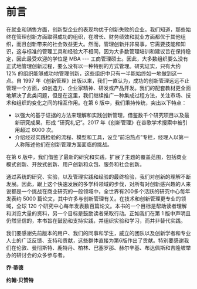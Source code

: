# 前言

在就业和销售方面，创新型企业的表现均优于创新失败的企业。我们知道，那些始终在管理创新方面取得成功的组织，在增长、财务绩效和就业方面都优于其他组织，而且创新带来的社会效益更大。然而，管理创新并非易事，它需要技能和知识，这与标准的管理工具和经验大不相同，因为大多数管理培训和建议旨在保持稳定，因此最受欢迎的学位是 MBA --- 工商管理硕士。因此，大多数组织要么没有正式地管理创新过程，要么没有以一种特别的方式管理。研究证实，只有大约 12% 的组织能够成功地管理创新，这些组织中只有一半能始终如一地做到这一点。自 1997 年《创新管理》出版以来，我们一直认为，成功的创新管理远远不止管理一个方面，如创造力、企业家精神、研发或产品开发。我们的配套教材更全面地解决了此类问题，但是在这里，我们继续推广一种集成过程方法，关注市场、技术和组织的变化之间的相互作用。在第 6 版中，我们秉持传统，突出以下特点：

- 以强大的基于证据的方法来理解和实践创新管理，借鉴数千个研究项目以及最新研究成果，形成 “研究礼记”。2017 年《创新管理》在谷歌学术搜索中被引用超过 8000 次。
- 介绍经过实践检验的流程、模型和工具，设立“前沿热点”专栏，经理人以第一人称陈述他们在创新管理方面面临的挑战。

在第 6 版中，我们借鉴了最新的研究和实践，扩展了主题的覆盖范围，包括商业模式创新、开放式创新、用户创新和众包、服务和社会创新。

通过系统的研究、实验，以及管理实践和经验的最终检验，我们对创新的理解不断发展。因此，跟上这个快速发展的多学科领域的步伐，对所有对创新感兴趣的人来说都是一个挑战在商业研究的一般领域中，全世界有200多个活跃的研究中心每年发表约 5000 篇论文，其中许多与创新管理有关。在技术和创新管理更专业的领域，全球 120 个研究中心每年发表数百篇论文。本书的一个目标是帮助读者理解和浏览大量的资料，另一个目标是鼓励读者采取行动。正如我们在第 1 版中声明且仍然坚信的，本书旨在鼓励和支持实践，并组织实验和学习，而并非替代实践。

我们要感谢先前版本的用户、我们的同事和学生，威立的团队以及创新学者和专业人士的广泛反馈、支持和贡献，这些群体直接为第6版作出了贡献。特别要感谢我们在伦敦、曼彻斯特、鹿特丹、柏林、巴塞罗那、赫尔辛基、布达佩斯和吉隆坡举办的研讨会的众多参与者。

**乔·蒂德**

**约翰·贝赞特**

